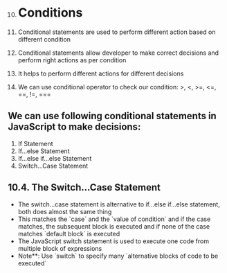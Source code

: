 10. # Conditions

1.  Conditional statements are used to perform different action based on different condition
1.  Conditional statements allow developer to make correct decisions and perform right actions as per condition
1.  It helps to perform different actions for different decisions
1.  We can use conditional operator to check our condition: &gt;, &lt;, &gt;=, &lt;=, ==, !=, ===

## We can use following conditional statements in JavaScript to make decisions:

1.  If Statement
2.  If...else Statement
3.  If...else if...else Statement
4.  Switch...Case Statement

## 10.4. The Switch...Case Statement

- The switch...case statement is alternative to if...else if...else statement, both does almost the same thing
- This matches the \`case\` and the \`value of condition\` and if the case matches, the subsequent block is executed and if none of the case matches \`default block\` is executed
- The JavaScript switch statement is used to execute one code from multiple block of expressions
- Note\*\*: Use \`switch\` to specify many \`alternative blocks of code to be executed\`
